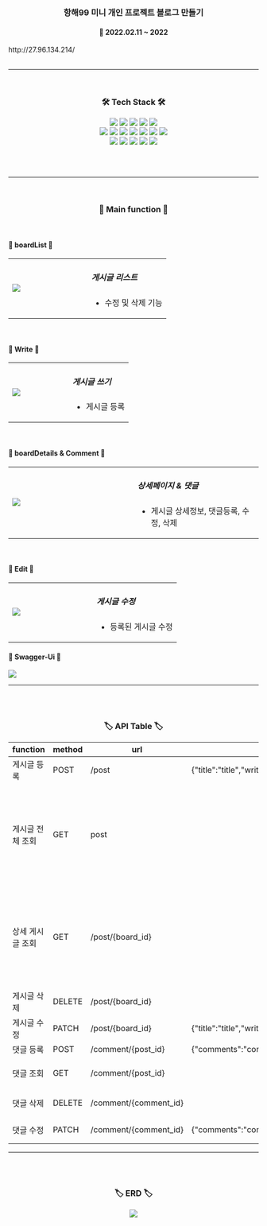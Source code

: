 <h3 align="center"><b>항해99 미니 개인 프로젝트 블로그 만들기</b></h3>

<h4 align="center">📆 2022.02.11 ~ 2022</h4>
http://27.96.134.214/
<br>
<br>

---

<br>
<h3 align="center"><b>🛠 Tech Stack 🛠</b></h3>
<p align="center">
<img src="https://img.shields.io/badge/javascript-F7DF1E?style=for-the-badge&logo=javascript&logoColor=black">
<img src="https://img.shields.io/badge/Thymeleaf-green?style=for-the-badge&logo=Thymeleaf&logoColor=white">
<img src="https://img.shields.io/badge/bootstrap-Purple?style=for-the-badge&logo=bootstrap&logoColor=white">
<img src="https://img.shields.io/badge/jquery-1572B6?style=for-the-badge&logo=jquery&logoColor=white">
<img src="https://img.shields.io/badge/css-1572B6?style=for-the-badge&logo=css3&logoColor=white">

</br>

<img src="https://img.shields.io/badge/java11-539bf5?style=for-the-badge&logo=java1.8&logoColor=white">
<img src="https://img.shields.io/badge/jpa-green?style=for-the-badge&logo=jpa&logoColor=white">
<img src="https://img.shields.io/badge/spring%20data%20jpa-green?style=for-the-badge&logo=springdatajpa&logoColor=white">
<img src="https://img.shields.io/badge/gradle-1f4954?style=for-the-badge&logo=gradle&logoColor=white">
<img src="https://img.shields.io/badge/Junit5-green?style=for-the-badge&logo=Junit5&logoColor=white">
<img src="https://img.shields.io/badge/mysql-skyblue?style=for-the-badge&logo=mysql&logoColor=white">
<img src="https://img.shields.io/badge/Swagger UI-green?style=for-the-badge&logo=Swagger UI&logoColor=white">

</br>

<img src="https://img.shields.io/badge/awsrds-orange?style=for-the-badge&logo=awsrds&logoColor=white">
<img src="https://img.shields.io/badge/naverCloud-green?style=for-the-badge&logo=naverCloud&logoColor=white">
<img src="https://img.shields.io/badge/ubuntu-orange?style=for-the-badge&logo=ubuntu&logoColor=white">
<img src="https://img.shields.io/badge/git Action-blue?style=for-the-badge&logo=gitAction&logoColor=white">
<img src="https://img.shields.io/badge/docker-blue?style=for-the-badge&logo=docker&logoColor=white">

</br>

<br><br>

---


<br>
<h3 align="center"><b>📢 Main function 📢</b></h3>
<br>
<h4><b>📰 boardList 📰</b></h4>

<table width="100%">
    <tr>
        <td width="50%"><img src="https://user-images.githubusercontent.com/48196352/154000766-66810795-f139-455f-a956-0de13ace0c13.JPG" /></td>
        <td width="50%">
            <h5>게시글 리스트</h5>
            <ul>
                <li>수정 및 삭제 기능</li>
            </ul>
        </td>
    </tr>
</table>

<br>

<h4><b>📰 Write 📰</b></h4>

<table width="100%">
    <tr>
        <td width="50%"><img src="https://user-images.githubusercontent.com/48196352/154000857-05be61c6-a788-4fca-a5f0-5e9845b0560e.JPG" /></td>
        <td width="50%">
            <h5>게시글 쓰기</h5>
            <ul>
                <li>게시글 등록</li>
            </ul>
        </td>
    </tr>
</table>

<br>
<h4><b>📰 boardDetails & Comment 📰</b></h4>

<table width="100%">
    <tr>
        <td width="50%"><img src="https://user-images.githubusercontent.com/48196352/154001177-fc9db7fc-a5d7-4c2a-a4b6-9df2ed4118aa.JPG" /></td>
        <td width="50%">
            <h5>상세페이지 & 댓글</h5>
            <ul>
                <li>게시글 상세정보, 댓글등록, 수정, 삭제</li>
            </ul>
        </td>
    </tr>
</table>

<br>
<h4><b>📰 Edit 📰</b></h4>

<table width="100%">
    <tr>
        <td width="50%"><img src="https://user-images.githubusercontent.com/48196352/154001181-ecadcd7a-1ff2-4b83-a705-3144691a0bab.JPG" /></td>
        <td width="50%">
            <h5>게시글 수정</h5>
            <ul>
                <li>등록된 게시글 수정</li>
            </ul>
        </td>
    </tr>
</table>

<h4><b>📰 Swagger-Ui 📰</b></h4>
<img src="https://user-images.githubusercontent.com/48196352/154162176-ab52b446-1067-4d75-9577-0694962fabab.png"/>



---


<br><br>

<h3 align="center"><b>🏷 API Table 🏷</b></h3>

|function|method|urI|Request|Response|
|------|---|---|---|---|
|게시글 등록|POST|/post|{"title":"title","writer":"writer","content":"content"}|{"success":true,"msg": "게시글 등록 완료!"}|
|게시글 전체 조회|GET|post||{"id": id, "title": title, "writer": writer, "content": content, "boardDate": "2022-02-14T23:46:34.83317","comment": [{ "id": id,  "contents": contents: , "commentDate": "2022-02-14T23:46:41.06443"},{"id": id,  "contents": contents: , "commentDate":"2022-02-14T23:46:41.06443"}]}|
|상세 게시글 조회|GET|/post/{board_id}||{"id": id, "title": title, "writer": writer, "content": content, "boardDate": "2022-02-14T23:46:34.83317","comment": [{ "id": id,  "contents": contents: , "commentDate": "2022-02-14T23:46:41.06443"},{"id": id,  "contents": contents: , "commentDate":"2022-02-14T23:46:41.06443"}]}|
|게시글 삭제|DELETE|/post/{board_id}||{"success": true,"msg": "게시글 삭제 완료!"}|
|게시글 수정|PATCH|/post/{board_id}|{"title":"title","writer":"writer","content":"content"}|{"success": true,"msg": "게시글 수정 완료!"}|
|댓글 등록|POST|/comment/{post_id}|{"comments":"comments"}|
|댓글 조회|GET|/comment/{post_id}||{"id": id,  "contents": contents: , "commentDate": "2022-02-14T23:46:41.06443"},|
|댓글 삭제|DELETE|/comment/{comment_id}||{"success": true,"msg": "댓글 삭제 완료!"}|
|댓글 수정|PATCH|/comment/{comment_id}|{"comments":"comments"}|{"success": true,"msg": "댓글 수정 완료!"}|

---
<br><br>

<h3 align="center"><b>🏷 ERD 🏷</b></h3>
<div style="text-align: center;">
<img src="https://user-images.githubusercontent.com/48196352/154030841-19b18806-fc69-4b8c-b04d-cd863816e3dc.png">
</div>
<br><br>
